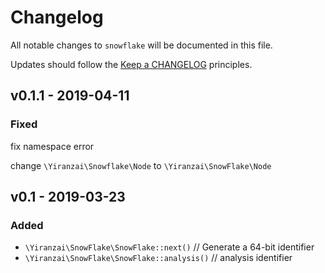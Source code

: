 # Changelog

All notable changes to `snowflake` will be documented in this file.

Updates should follow the [Keep a CHANGELOG](http://keepachangelog.com/) principles.

## v0.1.1 - 2019-04-11

### Fixed

fix namespace error

change `\Yiranzai\Snowflake\Node` to `\Yiranzai\SnowFlake\Node`

## v0.1 - 2019-03-23

### Added

-   `\Yiranzai\SnowFlake\SnowFlake::next()` // Generate a 64-bit identifier
-   `\Yiranzai\SnowFlake\SnowFlake::analysis()` // analysis identifier

